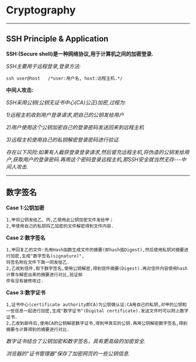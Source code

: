 # Cryptography 
***
## SSH Principle & Application

**SSH:(Secure shell)是一种网络协议,用于计算机之间的加密登录.**

*SSH主要用于远程登录,登录方法:*

	ssh user@host	/*user:用户名, host:远程主机.*/

**中间人攻击:**

*SSH采用公钥(公钥无证书中心(CA)公正)加密,过程为:*

*1)远程主机收到用户登录请求,把自己的公钥发给用户*

*2)用户使用这个公钥加密自己的登录密码发送回来到远程主机*

*3)远程主机使用自己的私钥解密登录密码进行验证.*

*存在以下风险:如果有人截获登录登录请求,然后冒充远程主机,将伪造的公钥发给用户,获取用户的登录密码.再用这个密码登录远程主机,那SSH安全就当然无存---中间人攻击.*
***
## 数字签名

**Case 1:公钥加密**

	1,甲将公钥发给乙、丙,乙使用此公钥加密文件发给甲；
	2,甲使用自己的私钥将乙加密的文件解密得到文件内容.

**Case 2:数字签名**

	1,甲回复乙的文件:先用Hash函数生成文件的摘要(即hash值Digest),然后使用私钥对摘要进行加密,生成"数字签名(signature)",
	将签名附在文件下面一同发给乙.
	2,乙收到信件,取下数字签名,使用公钥解密,得到信件摘要(Digest).再对信件内容使用hash计算与解密出来的摘要进行对比,验证邮
	件有没有被修改过.

**Case 3:数字证书**

	1,证书中心(certificate authority即CA)为公钥做认证:CA用自己的私钥,对甲的公钥和一些信息一起进行加密,生成"数字证书"(Digital certificate).发送文件时可以附上数字证书.
	2,乙收到邮件后,使用CA的公钥解密数字证书,得到甲真实的公钥.再用公钥解密数字签名,得到摘要与计算得到的摘要进行对比.
*数字证书结合了公钥加密和数字签名，具有更高级的加密安全.*

*浏览器的"证书管理器"保存了加密网页的一些公钥信息.*

